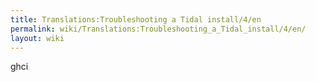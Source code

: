 ```yaml
---
title: Translations:Troubleshooting a Tidal install/4/en
permalink: wiki/Translations:Troubleshooting_a_Tidal_install/4/en/
layout: wiki
---
```


ghci
